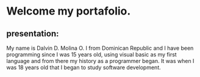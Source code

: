 # Welcome my portafolio.
## presentation:
My name is Dalvin D. Molina O. I from Dominican Republic and I have been programming since I was 15 years old, using visual basic as my first language and from there my history as a programmer began. It was when I was 18 years old that I began to study software development.
